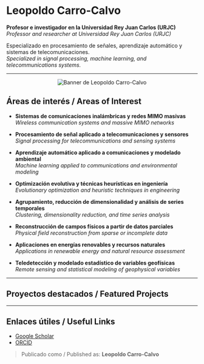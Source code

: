 # Leopoldo Carro-Calvo

**Profesor e investigador en la Universidad Rey Juan Carlos (URJC)**  
*Professor and researcher at Universidad Rey Juan Carlos (URJC)*  

Especializado en procesamiento de señales, aprendizaje automático y sistemas de telecomunicaciones.  
*Specialized in signal processing, machine learning, and telecommunications systems.*

---
<p align="center">
  <img src="https://raw.githubusercontent.com/leopoldocarrocalvo/leopoldocarrocalvo/main/banner.png" alt="Banner de Leopoldo Carro-Calvo">
</p>

## Áreas de interés / Areas of Interest

- **Sistemas de comunicaciones inalámbricas y redes MIMO masivas**  
  *Wireless communication systems and massive MIMO networks*

- **Procesamiento de señal aplicado a telecomunicaciones y sensores**  
  *Signal processing for telecommunications and sensing systems*

- **Aprendizaje automático aplicado a comunicaciones y modelado ambiental**  
  *Machine learning applied to communications and environmental modeling*

- **Optimización evolutiva y técnicas heurísticas en ingeniería**  
  *Evolutionary optimization and heuristic techniques in engineering*

- **Agrupamiento, reducción de dimensionalidad y análisis de series temporales**  
  *Clustering, dimensionality reduction, and time series analysis*

- **Reconstrucción de campos físicos a partir de datos parciales**  
  *Physical field reconstruction from sparse or incomplete data*

- **Aplicaciones en energías renovables y recursos naturales**  
  *Applications in renewable energy and natural resource assessment*

- **Teledetección y modelado estadístico de variables geofísicas**  
  *Remote sensing and statistical modeling of geophysical variables*

---

## Proyectos destacados / Featured Projects

---

## Enlaces útiles / Useful Links

- [Google Scholar](https://scholar.google.com/citations?user=8sVuRhsAAAAJ&hl=en&oi=ao)
- [ORCID](https://orcid.org/0000-0002-7400-3269)

> Publicado como / Published as: **Leopoldo Carro-Calvo**

<!---
leopoldocarrocalvo/leopoldocarrocalvo is a ✨ special ✨ repository because its `README.md` (this file) appears on your GitHub profile.
You can click the Preview link to take a look at your changes.
--->
